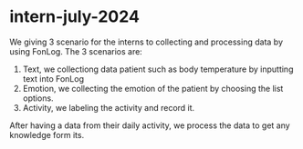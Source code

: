 # intern-july-2024

We giving 3 scenario for the interns to collecting and processing data by using FonLog.
The 3 scenarios are:

1. Text, we collectiong data patient such as body temperature by inputting text into FonLog
2. Emotion, we collecting the emotion of the patient by choosing the list options.
3. Activity, we labeling the activity and record it.

After having a data from their daily activity, we process the data to get any knowledge form its.
